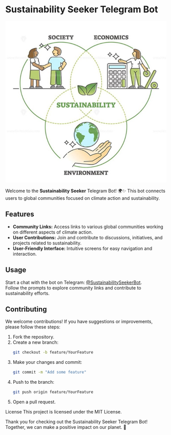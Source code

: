 # Sustainability Seeker Telegram Bot

![Sustainability Seeker](pic.jpg)

Welcome to the **Sustainability Seeker** Telegram Bot! 🌍✨ This bot connects users to global communities focused on climate action and sustainability. 

## Features
- **Community Links:** Access links to various global communities working on different aspects of climate action.
- **User Contributions:** Join and contribute to discussions, initiatives, and projects related to sustainability.
- **User-Friendly Interface:** Intuitive screens for easy navigation and interaction.

## Usage
Start a chat with the bot on Telegram: [@SustainabilitySeekerBot](https://t.me/SustainabilitySeekerBot).  
Follow the prompts to explore community links and contribute to sustainability efforts.

## Contributing
We welcome contributions! If you have suggestions or improvements, please follow these steps:
1. Fork the repository.
2. Create a new branch:
   ```bash
   git checkout -b feature/YourFeature
3. Make your changes and commit:
   ```bash
   git commit -m "Add some feature"
4. Push to the branch:
   ```bash
   git push origin feature/YourFeature
5. Open a pull request.

License
This project is licensed under the MIT License.

Thank you for checking out the Sustainability Seeker Telegram Bot! Together, we can make a positive impact on our planet. 🌱

